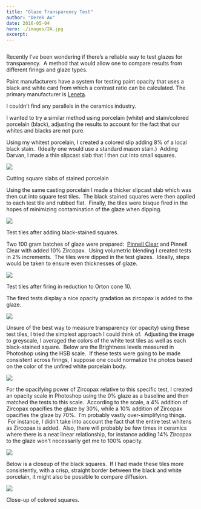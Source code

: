 ```yaml
---
title: "Glaze Transparency Test"
author: "Derek Au"
date: 2016-05-04
hero: ./images/2A.jpg
excerpt: 
---
```


![]()

Recently I’ve been wondering if there’s a reliable way to test glazes for transparency.  A method that would allow one to compare results from different firings and glaze types.

Paint manufacturers have a system for testing paint opacity that uses a black and white card from which a contrast ratio can be calculated. The primary manufacturer is [Leneta](http://opacity.leneta.com/).

I couldn’t find any parallels in the ceramics industry.

I wanted to try a similar method using porcelain (white) and stain/colored porcelain (black), adjusting the results to account for the fact that our whites and blacks are not pure.

Using my whitest porcelain, I created a colored slip adding 8% of a local black stain.  (Ideally one would use a standard mason stain.)  Adding Darvan, I made a thin slipcast slab that I then cut into small squares.

![](./images/IMG_2331_edit.jpg)

Cutting square slabs of stained porcelain

Using the same casting porcelain I made a thicker slipcast slab which was then cut into square test tiles.  The black stained squares were then applied to each test tile and rubbed flat.  Finally, the tiles were bisque fired in the hopes of minimizing contamination of the glaze when dipping.

![](./images/IMG_2336_edit.jpg)

Test tiles after adding black-stained squares.

Two 100 gram batches of glaze were prepared:  [Pinnell Clear](http://glazy.org/recipes/338) and Pinnell Clear with added 10% Zircopax.  Using volumetric blending I created tests in 2% increments.  The tiles were dipped in the test glazes.  Ideally, steps would be taken to ensure even thicknesses of glaze.

![](./images/transparency_all.jpg)

Test tiles after firing in reduction to Orton cone 10.

The fired tests display a nice opacity gradation as zircopax is added to the glaze.

![](./images/Transparency.jpg)

Unsure of the best way to measure transparency (or opacity) using these test tiles, I tried the simplest approach I could think of.  Adjusting the image to greyscale, I averaged the colors of the white test tiles as well as each black-stained square.  Below are the Brightness levels measured in Photoshop using the HSB scale.  If these tests were going to be made consistent across firings, I suppose one could normalize the photos based on the color of the unfired white porcelain body.

![](./images/TransparencyBW-1.jpg)

For the opacifying power of Zircopax relative to this specific test, I created an opacity scale in Photoshop using the 0% glaze as a baseline and then matched the tests to this scale.  According to the scale, a 4% addition of Zircopax opacifies the glaze by 30%, while a 10% addition of Zircopax opacifies the glaze by 70%.  I’m probably vastly over-simplifying things.  For instance, I didn’t take into account the fact that the entire test whitens as Zircopax is added.  Also, there will probably be few times in ceramics where there is a neat linear relationship, for instance adding 14% Zircopax to the glaze won’t necessarily get me to 100% opacity.

![](./images/TransparencyBW_opacity-1.jpg)

Below is a closeup of the black squares.  If I had made these tiles more consistently, with a crisp, straight border between the black and white porcelain, it might also be possible to compare diffusion.

![](./images/TransparencySquares.jpg)

Close-up of colored squares.
